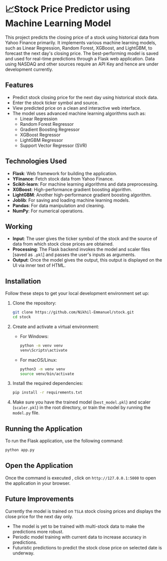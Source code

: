 # 📈Stock Price Predictor using Machine Learning Model

This project predicts the closing price of a stock using historical data from Yahoo Finance primarily. It implements various machine learning models, such as Linear Regression, Random Forest, XGBoost, and LightGBM, to forecast the next day's closing price. The best-performing model is saved and used for real-time predictions through a Flask web application. Data using NASDAQ and other sources require an API Key and hence are under development currently.

## Features

- Predict stock closing price for the next day using historical stock data.
- Enter the stock ticker symbol and source.
- View predicted price on a clean and interactive web interface.
- The model uses advanced machine learning algorithms such as:
  - Linear Regression
  - Random Forest Regressor
  - Gradient Boosting Regressor
  - XGBoost Regressor
  - LightGBM Regressor
  - Support Vector Regressor (SVR)

## Technologies Used

- **Flask**: Web framework for building the application.
- **YFinance**: Fetch stock data from Yahoo Finance.
- **Scikit-learn**: For machine learning algorithms and data preprocessing.
- **XGBoost**: High-performance gradient boosting algorithm.
- **LightGBM**: Another high-performance gradient boosting algorithm.
- **Joblib**: For saving and loading machine learning models.
- **Pandas**: For data manipulation and cleaning.
- **NumPy**: For numerical operations.

## Working
- **Input**: The user gives the ticker symbol of the stock and the source of data from which stock close prices are obtained.
- **Processing**: The Flask backend invokes the model and scaler files [saved as `.pkl`] and passes the user's inputs as arguments.
- **Output**: Once the model gives the output, this output is displayed on the UI via inner text of HTML.

## Installation

Follow these steps to get your local development environment set up:

1. Clone the repository:
    ```bash
    git clone https://github.com/Nikhil-Emmanuel/stock.git
    cd stock
    ```

2. Create and activate a virtual environment:
    - For Windows:
      ```bash
      python -m venv venv
      venv\Scripts\activate
      ```
    - For macOS/Linux:
      ```bash
      python3 -m venv venv
      source venv/bin/activate
      ```

3. Install the required dependencies:
    ```bash
    pip install -r requirements.txt
    ```

4. Make sure you have the trained model (`best_model.pkl`) and scaler (`scaler.pkl`) in the root directory, or train the model by running the `model.py` file.

## Running the Application

To run the Flask application, use the following command:

```bash
python app.py
```

## Open the Application
Once the command is executed , click on `http://127.0.0.1:5000` to open the application in your browser.

## Future Improvements
Currently the model is trained on `TSLA` stock closing prices and displays the close price for the next day only. 
- The model is yet to be trained with multi-stock data to make the predictions more robust.
- Periodic model training with current data to increase accuracy in predictions.
- Futuristic predictions to predict the stock close price on selected date is underway.
